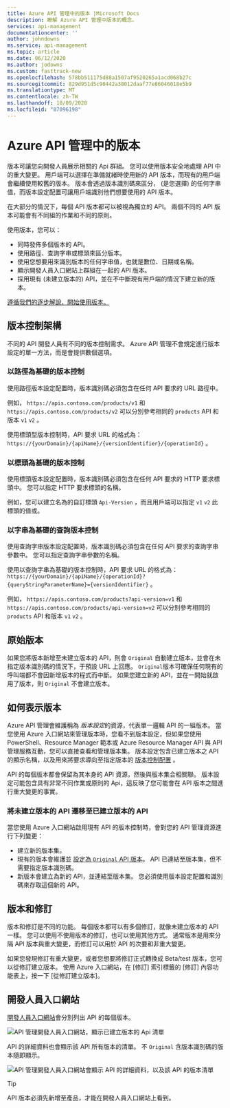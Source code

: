 ```yaml
---
title: Azure API 管理中的版本 |Microsoft Docs
description: 瞭解 Azure API 管理中版本的概念。
services: api-management
documentationcenter: ''
author: johndowns
ms.service: api-management
ms.topic: article
ms.date: 06/12/2020
ms.author: jodowns
ms.custom: fasttrack-new
ms.openlocfilehash: 578bb511175d88a1507af9520265a1acd068b27c
ms.sourcegitcommit: 829d951d5c90442a38012daaf77e86046018e5b9
ms.translationtype: MT
ms.contentlocale: zh-TW
ms.lasthandoff: 10/09/2020
ms.locfileid: "87096198"
---
```

# <a name="versions-in-azure-api-management"></a>Azure API 管理中的版本

版本可讓您向開發人員展示相關的 Api 群組。 您可以使用版本安全地處理 API 中的重大變更。 用戶端可以選擇在準備就緒時使用新的 API 版本，而現有的用戶端會繼續使用較舊的版本。 版本會透過版本識別碼來區分， (是您選擇) 的任何字串值，而版本設定配置可讓用戶端識別他們想要使用的 API 版本。

在大部分的情況下，每個 API 版本都可以被視為獨立的 API。 兩個不同的 API 版本可能會有不同組的作業和不同的原則。

使用版本，您可以：

- 同時發佈多個版本的 API。
- 使用路徑、查詢字串或標頭來區分版本。
- 使用您想要用來識別版本的任何字串值，也就是數位、日期或名稱。
- 顯示開發人員入口網站上群組在一起的 API 版本。
- 採用現有 (未建立版本的) API，並在不中斷現有用戶端的情況下建立新的版本。

[遵循我們的逐步解說，開始使用版本。](./api-management-get-started-publish-versions.md)

## <a name="versioning-schemes"></a>版本控制架構

不同的 API 開發人員有不同的版本控制需求。 Azure API 管理不會規定進行版本設定的單一方法，而是會提供數個選項。

### <a name="path-based-versioning"></a>以路徑為基礎的版本控制

使用路徑版本設定配置時，版本識別碼必須包含在任何 API 要求的 URL 路徑中。

例如， `https://apis.contoso.com/products/v1` 和 `https://apis.contoso.com/products/v2` 可以分別參考相同的 `products` API 和版本 `v1` `v2` 。

使用標頭型版本控制時，API 要求 URL 的格式為： `https://{yourDomain}/{apiName}/{versionIdentifier}/{operationId}` 。

### <a name="header-based-versioning"></a>以標頭為基礎的版本控制

使用標頭版本設定配置時，版本識別碼必須包含在任何 API 要求的 HTTP 要求標頭中。 您可以指定 HTTP 要求標頭的名稱。

例如，您可以建立名為的自訂標頭 `Api-Version` ，而且用戶端可以指定 `v1` `v2` 此標頭的值或。

### <a name="query-string-based-versioning"></a>以字串為基礎的查詢版本控制

使用查詢字串版本設定配置時，版本識別碼必須包含在任何 API 要求的查詢字串參數中。 您可以指定查詢字串參數的名稱。

使用以查詢字串為基礎的版本控制時，API 要求 URL 的格式為： `https://{yourDomain}/{apiName}/{operationId}?{queryStringParameterName}={versionIdentifier}` 。

例如， `https://apis.contoso.com/products?api-version=v1` 和 `https://apis.contoso.com/products/api-version=v2` 可以分別參考相同的 `products` API 和版本 `v1` `v2` 。

## <a name="original-versions"></a>原始版本

如果您將版本新增至未建立版本的 API，則會 `Original` 自動建立版本，並會在未指定版本識別碼的情況下，于預設 URL 上回應。 `Original`版本可確保任何現有的呼叫端都不會因新增版本的程式而中斷。 如果您建立新的 API，並在一開始就啟用了版本，則 `Original` 不會建立版本。

## <a name="how-versions-are-represented"></a>如何表示版本

Azure API 管理會維護稱為 *版本設定*的資源，代表單一邏輯 API 的一組版本。 當您使用 Azure 入口網站來管理版本時，您看不到版本設定，但如果您使用 PowerShell、Resource Manager 範本或 Azure Resource Manager API 與 API 管理服務互動，您可以直接查看和管理版本集。 版本設定包含已建立版本之 API 的顯示名稱，以及用來將要求導向至指定版本的 [版本控制配置](#versioning-schemes) 。

API 的每個版本都會保留為其本身的 API 資源，然後與版本集合相關聯。 版本設定可能包含具有非常不同作業或原則的 Api，這反映了您可能會在 API 版本之間進行重大變更的事實。

### <a name="migrating-a-non-versioned-api-to-a-versioned-api"></a>將未建立版本的 API 遷移至已建立版本的 API

當您使用 Azure 入口網站啟用現有 API 的版本控制時，會對您的 API 管理資源進行下列變更：

 * 建立新的版本集。
 * 現有的版本會維護並 [設定為 `Original` API 版本](#original-versions)。 API 已連結至版本集，但不需要指定版本識別碼。
 * 新版本會建立為新的 API，並連結至版本集。 您必須使用版本設定配置和識別碼來存取這個新的 API。

## <a name="versions-and-revisions"></a>版本和修訂

版本和修訂是不同的功能。 每個版本都可以有多個修訂，就像未建立版本的 API 一樣。 您可以使用不使用版本的修訂，也可以使用其他方式。 通常版本是用來分隔 API 版本與重大變更，而修訂可以用於 API 的次要和非重大變更。

如果您發現修訂有重大變更，或者您想要將修訂正式轉換成 Beta/test 版本，您可以從修訂建立版本。 使用 Azure 入口網站，在 [修訂] 索引標籤的 [修訂] 內容功能表上，按一下 [從修訂建立版本]。

## <a name="developer-portal"></a>開發人員入口網站

[開發人員入口網站](./api-management-howto-developer-portal.md)會分別列出 API 的每個版本。

![API 管理開發人員入口網站，顯示已建立版本的 Api 清單](media/api-management-versions/portal-list.png)

API 的詳細資料也會顯示該 API 所有版本的清單。 不 `Original` 含版本識別碼的版本隨即顯示。

![API 管理開發人員入口網站會顯示 API 的詳細資料，以及該 API 的版本清單](media/api-management-versions/portal-details.png)

> [!TIP]
> API 版本必須先新增至產品，才能在開發人員入口網站上看到。
